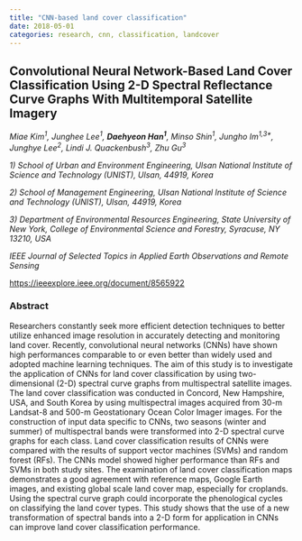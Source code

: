 ```yaml
---
title: "CNN-based land cover classification"
date: 2018-05-01
categories: research, cnn, classification, landcover
---
```

## Convolutional Neural Network-Based Land Cover Classification Using 2-D Spectral Reflectance Curve Graphs With Multitemporal Satellite Imagery 

*Miae Kim<sup>1</sup>, Junghee Lee<sup>1</sup>, **Daehyeon Han<sup>1</sup>**, Minso Shin<sup>1</sup>, Jungho Im<sup>1,3\*</sup>, Junghye Lee<sup>2</sup>, Lindi J. Quackenbush<sup>3</sup>, Zhu Gu<sup>3</sup>*

*1) School of Urban and Environment Engineering, Ulsan National Institute of Science and Technology (UNIST), Ulsan, 44919, Korea*

*2) School of Management Engineering, Ulsan National Institute of Science and Technology (UNIST), Ulsan, 44919, Korea*

*3) Department of Environmental Resources Engineering, State University of New York, College of Environmental Science and Forestry, Syracuse, NY 13210, USA*

*IEEE Journal of Selected Topics in Applied Earth Observations and Remote Sensing*

https://ieeexplore.ieee.org/document/8565922

### Abstract

Researchers constantly seek more efficient detection techniques to better utilize enhanced image resolution in accurately detecting and monitoring land cover. Recently, convolutional neural networks (CNNs) have shown high performances comparable to or even better than widely used and adopted machine learning techniques. The aim of this study is to investigate the application of CNNs for land cover classification by using two-dimensional (2-D) spectral curve graphs from multispectral satellite images. The land cover classification was conducted in Concord, New Hampshire, USA, and South Korea by using multispectral images acquired from 30-m Landsat-8 and 500-m Geostationary Ocean Color Imager images. For the construction of input data specific to CNNs, two seasons (winter and summer) of multispectral bands were transformed into 2-D spectral curve graphs for each class. Land cover classification results of CNNs were compared with the results of support vector machines (SVMs) and random forest (RFs). The CNNs model showed higher performance than RFs and SVMs in both study sites. The examination of land cover classification maps demonstrates a good agreement with reference maps, Google Earth images, and existing global scale land cover map, especially for croplands. Using the spectral curve graph could incorporate the phenological cycles on classifying the land cover types. This study shows that the use of a new transformation of spectral bands into a 2-D form for application in CNNs can improve land cover classification performance.